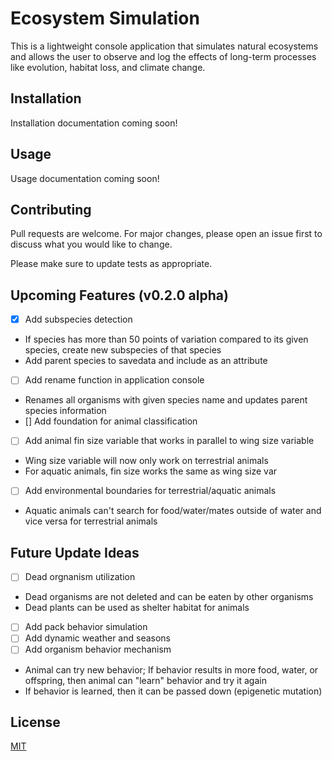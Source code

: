 
# Ecosystem Simulation

This is a lightweight console application that simulates natural ecosystems and allows the user to observe and log the effects of long-term processes like evolution, habitat loss, and climate change.

## Installation
Installation documentation coming soon!

## Usage
Usage documentation coming soon!

## Contributing
Pull requests are welcome. For major changes, please open an issue first to discuss what you would like to change.

Please make sure to update tests as appropriate.

## Upcoming Features (v0.2.0 alpha)
- [X] Add subspecies detection
- If species has more than 50 points of variation compared to its given species, create new subspecies of that species
- Add parent species to savedata and include as an attribute
- [ ] Add rename function in application console
- Renames all organisms with given species name and updates parent species information
- [] Add foundation for animal classification
- [ ] Add animal fin size variable that works in parallel to wing size variable
- Wing size variable will now only work on terrestrial animals
- For aquatic animals, fin size works the same as wing size var
- [ ] Add environmental boundaries for terrestrial/aquatic animals
- Aquatic animals can't search for food/water/mates outside of water and vice versa for terrestrial animals

## Future Update Ideas
- [ ] Dead orgnanism utilization
- Dead organisms are not deleted and can be eaten by other organisms
- Dead plants can be used as shelter habitat for animals
- [ ] Add pack behavior simulation
- [ ] Add dynamic weather and seasons
- [ ] Add organism behavior mechanism
- Animal can try new behavior; If behavior results in more food, water, or offspring, then animal can "learn" behavior and try it again
- If behavior is learned, then it can be passed down (epigenetic mutation)

## License
[MIT](https://choosealicense.com/licenses/mit/)

